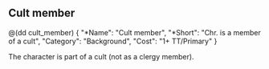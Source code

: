 ## Cult member 

@(dd cult_member)
{
  "*Name": "Cult member",
  "*Short": "Chr. is a member of a cult",
  "Category": "Background",
  "Cost": "1+ TT/Primary"
}

The character is part of a cult (not as a clergy member). 
